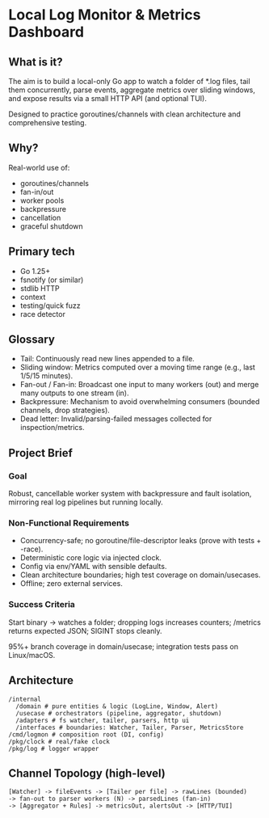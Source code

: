 # Local Log Monitor & Metrics Dashboard

## What is it?
The aim is to build a local-only Go app to watch a folder of *.log files, tail them concurrently, parse events, aggregate metrics over sliding windows, and expose results via a small HTTP API (and optional TUI).

Designed to practice goroutines/channels with clean architecture and comprehensive testing.

## Why?
Real-world use of:
- goroutines/channels
- fan-in/out
- worker pools
- backpressure
- cancellation
- graceful shutdown

## Primary tech
- Go 1.25+
- fsnotify (or similar)
- stdlib HTTP
- context
- testing/quick fuzz
- race detector

## Glossary
- Tail: Continuously read new lines appended to a file. 
- Sliding window: Metrics computed over a moving time range (e.g., last 1/5/15 minutes). 
- Fan-out / Fan-in: Broadcast one input to many workers (out) and merge many outputs to one stream (in). 
- Backpressure: Mechanism to avoid overwhelming consumers (bounded channels, drop strategies). 
- Dead letter: Invalid/parsing-failed messages collected for inspection/metrics.

## Project Brief

### Goal
Robust, cancellable worker system with backpressure and fault isolation, mirroring real log pipelines but running locally.

### Non-Functional Requirements
- Concurrency-safe; no goroutine/file-descriptor leaks (prove with tests + -race). 
- Deterministic core logic via injected clock. 
- Config via env/YAML with sensible defaults. 
- Clean architecture boundaries; high test coverage on domain/usecases. 
- Offline; zero external services.

### Success Criteria

Start binary → watches a folder; dropping logs increases counters; /metrics returns expected JSON; SIGINT stops cleanly.

95%+ branch coverage in domain/usecase; integration tests pass on Linux/macOS.

## Architecture
```
/internal
  /domain # pure entities & logic (LogLine, Window, Alert)
  /usecase # orchestrators (pipeline, aggregator, shutdown)
  /adapters # fs watcher, tailer, parsers, http ui
  /interfaces # boundaries: Watcher, Tailer, Parser, MetricsStore
/cmd/logmon # composition root (DI, config)
/pkg/clock # real/fake clock
/pkg/log # logger wrapper
```

## Channel Topology (high-level)
```
[Watcher] -> fileEvents -> [Tailer per file] -> rawLines (bounded)
-> fan-out to parser workers (N) -> parsedLines (fan-in)
-> [Aggregator + Rules] -> metricsOut, alertsOut -> [HTTP/TUI]
```

